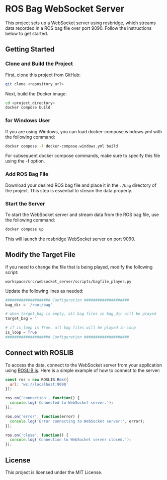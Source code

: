 # ROS Bag WebSocket Server

This project sets up a WebSocket server using rosbridge, which streams data recorded in a ROS bag file over port 9090. Follow the instructions below to get started.

## Getting Started

### Clone and Build the Project

First, clone this project from GitHub:

```bash
git clone <repository_url>
```

Next, build the Docker image:

```bash
cd <project_directory>
docker compose build
```

### for Windows User
If you are using Windows, you can load docker-compose.windows.yml with the following command:

```bash
docker compose -f docker-compose.windows.yml build
```

For subsequent docker compose commands, make sure to specify this file using the -f option.

### Add ROS Bag File

Download your desired ROS bag file and place it in the `./bag` directory of the project. This step is essential to stream the data properly.

### Start the Server

To start the WebSocket server and stream data from the ROS bag file, use the following command:

```bash
docker compose up
```

This will launch the rosbridge WebSocket server on port 9090.

## Modify the Target File

If you need to change the file that is being played, modify the following script:

`workspace/src/websocket_server/scripts/bagfile_player.py`

Update the following lines as needed:

```python
#################### Configuration ####################
bag_dir = '/root/bag'

# when target_bag is empty, all bag files in bag_dir will be played
target_bag = ''

# if is_loop is True, all bag files will be played in loop
is_loop = True
#################### Configuration ####################
```

## Connect with ROSLIB

To access the data, connect to the WebSocket server from your application using [ROSLIB.js](http://wiki.ros.org/roslibjs). Here is a simple example of how to connect to the server:

```javascript
const ros = new ROSLIB.Ros({
  url: 'ws://localhost:9090'
});

ros.on('connection', function() {
  console.log('Connected to WebSocket server.');
});

ros.on('error', function(error) {
  console.log('Error connecting to WebSocket server:', error);
});

ros.on('close', function() {
  console.log('Connection to WebSocket server closed.');
});
```

## License

This project is licensed under the MIT License.

